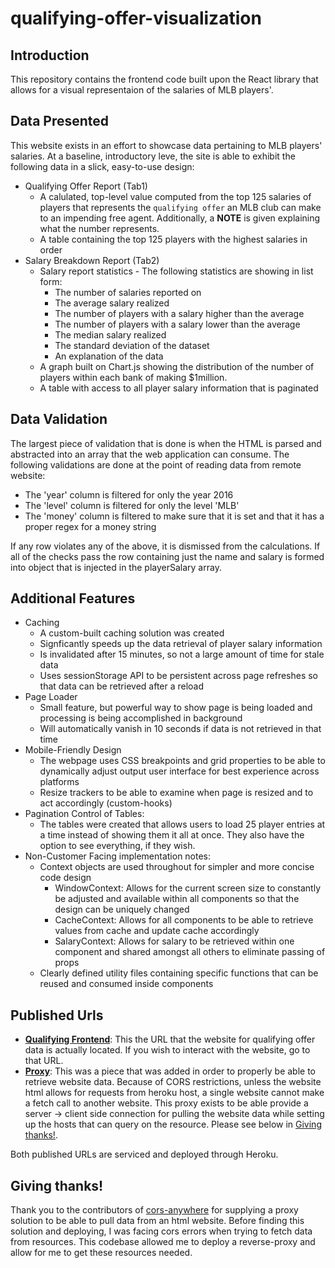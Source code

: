 # qualifying-offer-visualization
## Introduction
This repository contains the frontend code built upon the React library that allows for a visual representaion of the salaries of  MLB players'.

## Data Presented
This website exists in an effort to showcase data pertaining to MLB players' salaries. At a baseline, introductory leve, the site is able to exhibit the following data in a slick, easy-to-use design:
- Qualifying Offer Report (Tab1)
  - A calulated, top-level value computed from the top 125 salaries of players that represents the `qualifying offer` an MLB club can make to an impending free agent. Additionally, a **NOTE** is given explaining what the number represents.
  - A table containing the top 125 players with the highest salaries in order
- Salary Breakdown Report (Tab2)
  - Salary report statistics - The following statistics are showing in list form:
    - The number of salaries reported on
    - The average salary realized
    - The number of players with a salary higher than the average
    - The number of players with a salary lower than the average
    - The median salary realized
    - The standard deviation of the dataset
    - An explanation of the data
  - A graph built on Chart.js showing the distribution of the number of players within each bank of making $1million.
  - A table with access to all player salary information that is paginated

## Data Validation
The largest piece of validation that is done is when the HTML is parsed and abstracted into an array that the web application can consume. The following validations are done at the point of reading data from remote website:
- The 'year' column is filtered for only the year 2016
- The 'level' column is filtered for only the level 'MLB'
- The 'money' column is filtered to make sure that it is set and that it has a proper regex for a money string

If any row violates any of the above, it is dismissed from the calculations. If all of the checks pass the row containing just the name and salary is formed into object that is injected in the playerSalary array.

## Additional Features
- Caching
  - A custom-built caching solution was created 
  - Signficantly speeds up the data retrieval of player salary information
  - Is invalidated after 15 minutes, so not a large amount of time for stale data
  - Uses sessionStorage API to be persistent across page refreshes so that data can be retrieved after a reload
- Page Loader
  - Small feature, but powerful way to show page is being loaded and processing is being accomplished in background
  - Will automatically vanish in 10 seconds if data is not retrieved in that time
- Mobile-Friendly Design
  - The webpage uses CSS breakpoints and grid properties to be able to dynamically adjust output user interface for best experience across platforms
  - Resize trackers to be able to examine when page is resized and to act accordingly (custom-hooks)
- Pagination Control of Tables:
  - The tables were created that allows users to load 25 player entries at a time instead of showing them it all at once. They also have the option to see everything, if they wish.
- Non-Customer Facing implementation notes:
  - Context objects are used throughout for simpler and more concise code design
    - WindowContext: Allows for the current screen size to constantly be adjusted and available within all components so that the design can be uniquely changed
    - CacheContext: Allows for all components to be able to retrieve values from cache and update cache accordingly
    - SalaryContext: Allows for salary to be retrieved within one component and shared amongst all others to eliminate passing of props
  - Clearly defined utility files containing specific functions that can be reused and consumed inside components

## Published Urls
- **[Qualifying Frontend](https://qualifying-offer-visualization.herokuapp.com)**: This the URL that the website for qualifying offer data is actually located. If you wish to interact with the website, go to that URL.
- **[Proxy](https://html-proxy.herokuapp.com/)**: This was a piece that was added in order to properly be able to retrieve website data. Because of CORS restrictions, unless the website html allows for requests from heroku host, a single website cannot make a fetch call to another website. This proxy exists to be able provide a server -> client side connection for pulling the website data while setting up the hosts that can query on the resource. Please see below in [Giving thanks!](#giving-thanks!).

Both published URLs are serviced and deployed through Heroku.

## Giving thanks!
Thank you to the contributors of [cors-anywhere](https://github.com/Rob--W/cors-anywhere) for supplying a proxy solution to be able to pull data from an html website. Before finding this solution and deploying, I was facing cors errors when trying to fetch data from resources. This codebase allowed me to deploy a reverse-proxy and allow for me to get these resources needed.

